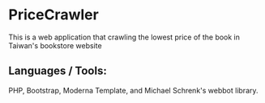 # PriceCrawler
<p>This is a web application that crawling the lowest price of the book in Taiwan's bookstore website<p>

## Languages / Tools:
PHP, Bootstrap, Moderna Template, and Michael Schrenk's webbot library.
